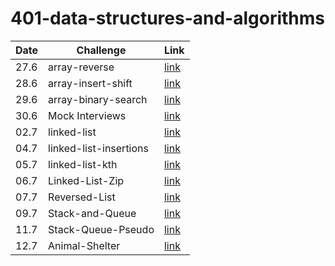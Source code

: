 # 401-data-structures-and-algorithms  
Date | Challenge | Link
--- | --- | ---
27.6 | array-reverse | [link](./arrayReverse/README.md)
28.6 | array-insert-shift | [link](./arrayInsertShift/README.md)
29.6 | array-binary-search | [link](./arrayBinarySearch/README.md)
30.6 | Mock Interviews | [link]()
02.7 | linked-list | [link](./linkedList/linked-list/README.md)
04.7 | linked-list-insertions | [link](./linkedList/linked-list/linked-list-insertions.md)
05.7 | linked-list-kth | [link](./linkedList/linked-list/linked-list-kth.md)
06.7 | Linked-List-Zip | [link](./linkedList/linked-list/linkedListZip.md)
07.7 | Reversed-List | [link](./linkedList/linked-list/reversed-list.jpg)
09.7 | Stack-and-Queue | [link](./Stack-and-Queue/README.md)
11.7 | Stack-Queue-Pseudo | [link](./Stack-and-Queue/stack-queue-pseudo.md)
12.7 | Animal-Shelter | [link](./Animal-Shelter/README.md)
